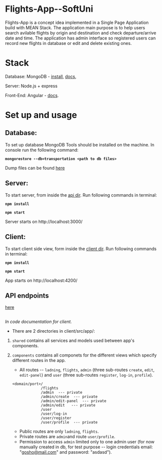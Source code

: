 # Flights-App--SoftUni

Flights-App is a concept idea implemented in a Single Page Application build with MEAN Stack.
The application main purpose is to help users search avilable flights by origin and destination and check departure/arrive date and time.
The application has admin interface so registered users can record new flights in database or edit and delete existing ones.

# Stack

Database: MongoDB - [install](https://docs.mongodb.com/manual/installation/), [docs](https://docs.mongodb.com/manual/tutorial/getting-started/),

Server: Node.js + express

Front-End: Angular - [docs](https://angular.io/docs).


# Set up and usage

## Database:

To set up database MongoDB Tools should be installed on the machine. In console run the following command:

**`
mongorestore --db=transportation <path to db files>
`**

Dump files can be found [here](https://github.com/MartinPetrakiev/Flights-App--SoftUni/tree/master/db/transportation)


## Server:

To start server, from inside the [api dir](https://github.com/MartinPetrakiev/Flights-App--SoftUni/tree/master/server).
Run following commands in terminal:

**`
npm install
`**

**`
npm start
`**

Server starts on http://localhost:3000/


## Client:

To start client side view, form inside the [client dir](https://github.com/MartinPetrakiev/Flights-App--SoftUni/tree/master/client).
Run following commands in terminal:

**`
npm install
`**

**`
npm start
`**

App starts on http://localhost:4200/


## API endpoints
[here](https://example.com/)


##
*In code documentation for client.*
- There are 2 directories in client/src/app/:
1. `shared` contains all services and models used between app's components.
2. `components` contains all componets for the different views which specify different routes in the app. 


    - All routes -- `ladning`, `flights`, `admin` (three sub-routes `create`, `edit`, `edit-panel`) and `user` (three sub-routes `register`, `log-in`, `profile`).
    
    ```
    <domain/port>/
                 /flights
                 /admin  --- private
                 /admin/create  --- private
                 /admin/edit-panel  --- private
                 /admin/edit   --- private
                 /user
                 /user/log-in
                 /user/register
                 /user/profile  --- private
    ```
    
    - Public routes are only `ladning`, `flights`.
    - Private routes are `admin`and route `user/profile`.
    - Permission to access `admin` limited only to one admin user (for now manually created in db, for test purpose -- login credentials email: "gosho@mail.com" and password: "asdasd").
   
 

